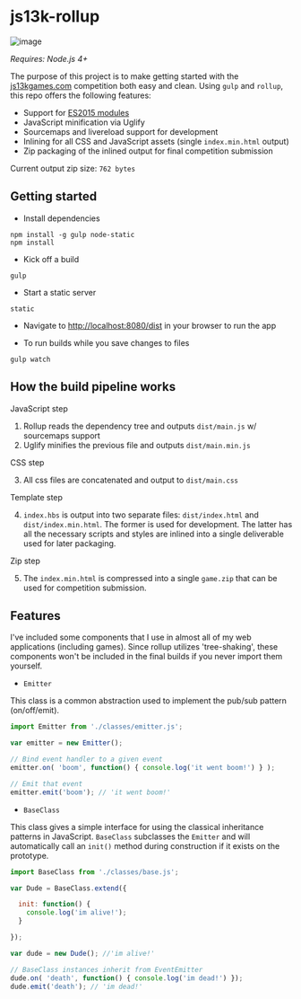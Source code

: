 # js13k-rollup

![image](http://i.imgur.com/ekXSFYh.png)

*Requires: Node.js 4+*

The purpose of this project is to make getting started with the [js13kgames.com](http://js13kgames.com) competition both easy
and clean. Using `gulp` and `rollup`, this repo offers the following features:

- Support for [ES2015 modules](http://exploringjs.com/es6/ch_modules.html)
- JavaScript minification via Uglify
- Sourcemaps and livereload support for development
- Inlining for all CSS and JavaScript assets (single `index.min.html` output)
- Zip packaging of the inlined output for final competition submission

Current output zip size: `762 bytes`

## Getting started

- Install dependencies

```
npm install -g gulp node-static
npm install
```

- Kick off a build

```
gulp
```

- Start a static server

```
static
```

- Navigate to [http://localhost:8080/dist](http://localhost:8080/dist) in your browser to run the app

- To run builds while you save changes to files

```
gulp watch
```

## How the build pipeline works

JavaScript step

1. Rollup reads the dependency tree and outputs `dist/main.js` w/ sourcemaps support
2. Uglify minifies the previous file and outputs `dist/main.min.js`

CSS step

3. All css files are concatenated and output to `dist/main.css`

Template step

4. `index.hbs` is output into two separate files: `dist/index.html` and `dist/index.min.html`. The former is used for development. The latter has all the necessary scripts and styles are inlined into a single deliverable used for later packaging.

Zip step

5. The `index.min.html` is compressed into a single `game.zip` that can be used for competition submission.

## Features

I've included some components that I use in almost all of my web applications (including games). Since rollup utilizes 'tree-shaking', these components won't be included in the final builds if you never import them yourself.

- `Emitter`

This class is a common abstraction used to implement the pub/sub pattern (on/off/emit).

```js
import Emitter from './classes/emitter.js';

var emitter = new Emitter();

// Bind event handler to a given event
emitter.on( 'boom', function() { console.log('it went boom!') } );

// Emit that event
emitter.emit('boom'); // 'it went boom!'

```

- `BaseClass`

This class gives a simple interface for using the classical inheritance patterns in JavaScript. `BaseClass` subclasses the `Emitter` and will automatically call an `init()` method during construction if it exists on the prototype.

```js
import BaseClass from './classes/base.js';

var Dude = BaseClass.extend({

  init: function() {
    console.log('im alive!');
  }

});

var dude = new Dude(); //'im alive!'

// BaseClass instances inherit from EventEmitter
dude.on( 'death', function() { console.log('im dead!') });
dude.emit('death'); // 'im dead!'

```
